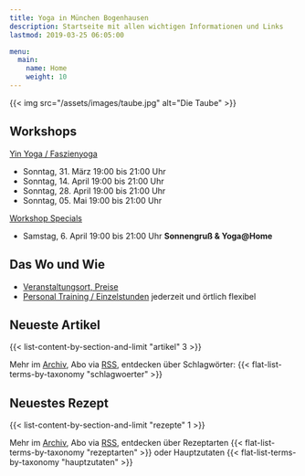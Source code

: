 ```yaml
---
title: Yoga in München Bogenhausen
description: Startseite mit allen wichtigen Informationen und Links
lastmod: 2019-03-25 06:05:00

menu:
  main:
    name: Home
    weight: 10
---
```

{{< img src="/assets/images/taube.jpg" alt="Die Taube" >}}


## Workshops

[Yin Yoga / Faszienyoga][7]

- Sonntag, 31. März 19:00 bis 21:00 Uhr
- Sonntag, 14. April 19:00 bis 21:00 Uhr
- Sonntag, 28. April 19:00 bis 21:00 Uhr
- Sonntag, 05. Mai 19:00 bis 21:00 Uhr

[Workshop Specials][8]

- Samstag, 6. April 19:00 bis 21:00 Uhr **Sonnengruß & Yoga@Home**




[2]: /kurse/#yinyoga
[3]: /kurse/#rueckenyoga


[6]: /workshops/#rueckenyogaworkshop
[7]: /workshops/#yinyogaworkshop
[8]: /workshops/#workshopspecials


## Das Wo und Wie

- [Veranstaltungsort, Preise][9]
- [Personal Training / Einzelstunden][1] jederzeit und örtlich flexibel

[9]: /workshops/#konditionen
[1]: /personal-training


## Neueste Artikel

{{< list-content-by-section-and-limit "artikel" 3 >}}

Mehr im [Archiv][10], Abo via [RSS][11], entdecken über Schlagwörter: {{< flat-list-terms-by-taxonomy "schlagwoerter" >}}

[10]: /artikel/
[11]: /artikel/index.xml


## Neuestes Rezept

{{< list-content-by-section-and-limit "rezepte" 1 >}}

Mehr im [Archiv][12], Abo via [RSS][13], entdecken über Rezeptarten {{< flat-list-terms-by-taxonomy "rezeptarten" >}} oder Hauptzutaten {{< flat-list-terms-by-taxonomy "hauptzutaten" >}}

[12]: /rezepte/
[13]: /rezepte/index.xml
